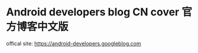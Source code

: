 # Android developers blog CN cover 官方博客中文版

offical site: https://android-developers.googleblog.com

